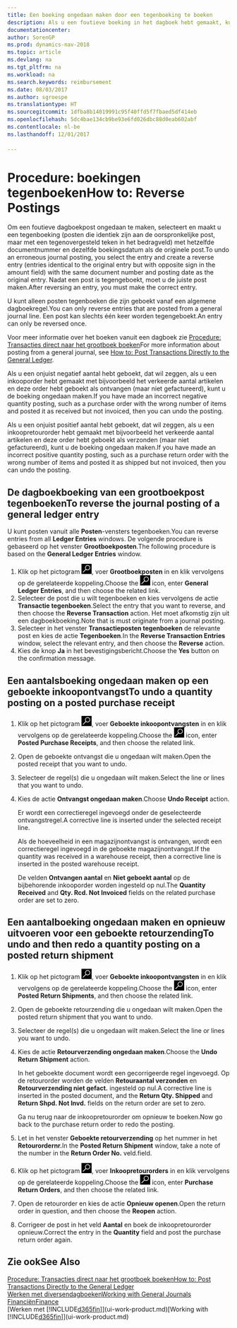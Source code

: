 ```yaml
---
title: Een boeking ongedaan maken door een tegenboeking te boeken
description: Als u een foutieve boeking in het dagboek hebt gemaakt, kunt u vervolgens de functie Transactie tegenboeken gebruiken om de boeking ongedaan te maken met de juiste audittrail.
documentationcenter: 
author: SorenGP
ms.prod: dynamics-nav-2018
ms.topic: article
ms.devlang: na
ms.tgt_pltfrm: na
ms.workload: na
ms.search.keywords: reimbursement
ms.date: 08/03/2017
ms.author: sgroespe
ms.translationtype: HT
ms.sourcegitcommit: 1dfba8b14019991c95f40ffd5f7fbaed5df414eb
ms.openlocfilehash: 5dc4bae134cb9be93e6fd026dbc88d0eab602abf
ms.contentlocale: nl-be
ms.lasthandoff: 12/01/2017

---
```

# <a name="how-to-reverse-postings"></a><span data-ttu-id="8a7b8-103">Procedure: boekingen tegenboeken</span><span class="sxs-lookup"><span data-stu-id="8a7b8-103">How to: Reverse Postings</span></span>
<span data-ttu-id="8a7b8-104">Om een foutieve dagboekpost ongedaan te maken, selecteert en maakt u een tegenboeking (posten die identiek zijn aan de oorspronkelijke post, maar met een tegenovergesteld teken in het bedragveld) met hetzelfde documentnummer en dezelfde boekingsdatum als de originele post.</span><span class="sxs-lookup"><span data-stu-id="8a7b8-104">To undo an erroneous journal posting, you select the entry and create a reverse entry (entries identical to the original entry but with opposite sign in the amount field) with the same document number and posting date as the original entry.</span></span> <span data-ttu-id="8a7b8-105">Nadat een post is tegengeboekt, moet u de juiste post maken.</span><span class="sxs-lookup"><span data-stu-id="8a7b8-105">After reversing an entry, you must make the correct entry.</span></span>

<span data-ttu-id="8a7b8-106">U kunt alleen posten tegenboeken die zijn geboekt vanaf een algemene dagboekregel.</span><span class="sxs-lookup"><span data-stu-id="8a7b8-106">You can only reverse entries that are posted from a general journal line.</span></span> <span data-ttu-id="8a7b8-107">Een post kan slechts één keer worden tegengeboekt.</span><span class="sxs-lookup"><span data-stu-id="8a7b8-107">An entry can only be reversed once.</span></span>

<span data-ttu-id="8a7b8-108">Voor meer informatie over het boeken vanuit een dagboek zie [Procedure: Transacties direct naar het grootboek boeken](finance-how-post-transactions-directly.md)</span><span class="sxs-lookup"><span data-stu-id="8a7b8-108">For more information about posting from a general journal, see [How to: Post Transactions Directly to the General Ledger](finance-how-post-transactions-directly.md).</span></span>

<span data-ttu-id="8a7b8-109">Als u een onjuist negatief aantal hebt geboekt, dat wil zeggen, als u een inkooporder hebt gemaakt met bijvoorbeeld het verkeerde aantal artikelen en deze order hebt geboekt als ontvangen (maar niet gefactureerd), kunt u de boeking ongedaan maken.</span><span class="sxs-lookup"><span data-stu-id="8a7b8-109">If you have made an incorrect negative quantity posting, such as a purchase order with the wrong number of items and posted it as received but not invoiced, then you can undo the posting.</span></span>

<span data-ttu-id="8a7b8-110">Als u een onjuist positief aantal hebt geboekt, dat wil zeggen, als u een inkoopretourorder hebt gemaakt met bijvoorbeeld het verkeerde aantal artikelen en deze order hebt geboekt als verzonden (maar niet gefactureerd), kunt u de boeking ongedaan maken.</span><span class="sxs-lookup"><span data-stu-id="8a7b8-110">If you have made an incorrect positive quantity posting, such as a purchase return order with the wrong number of items and posted it as shipped but not invoiced, then you can undo the posting.</span></span>   

## <a name="to-reverse-the-journal-posting-of-a-general-ledger-entry"></a><span data-ttu-id="8a7b8-111">De dagboekboeking van een grootboekpost tegenboeken</span><span class="sxs-lookup"><span data-stu-id="8a7b8-111">To reverse the journal posting of a general ledger entry</span></span>
<span data-ttu-id="8a7b8-112">U kunt posten vanuit alle **Posten**-vensters tegenboeken.</span><span class="sxs-lookup"><span data-stu-id="8a7b8-112">You can reverse entries from all **Ledger Entries** windows.</span></span> <span data-ttu-id="8a7b8-113">De volgende procedure is gebaseerd op het venster **Grootboekposten**.</span><span class="sxs-lookup"><span data-stu-id="8a7b8-113">The following procedure is based on the **General Ledger Entries** window.</span></span>
1. <span data-ttu-id="8a7b8-114">Klik op het pictogram ![Zoeken naar pagina of rapport](media/ui-search/search_small.png "pictogram Zoeken naar pagina of rapport"), voer **Grootboekposten** in en klik vervolgens op de gerelateerde koppeling.</span><span class="sxs-lookup"><span data-stu-id="8a7b8-114">Choose the ![Search for Page or Report](media/ui-search/search_small.png "Search for Page or Report icon") icon, enter **General Ledger Entries**, and then choose the related link.</span></span>
2. <span data-ttu-id="8a7b8-115">Selecteer de post die u wilt tegenboeken en kies vervolgens de actie **Transactie tegenboeken**.</span><span class="sxs-lookup"><span data-stu-id="8a7b8-115">Select the entry that you want to reverse, and then choose the **Reverse Transaction** action.</span></span> <span data-ttu-id="8a7b8-116">Het moet afkomstig zijn uit een dagboekboeking.</span><span class="sxs-lookup"><span data-stu-id="8a7b8-116">Note that is must originate from a journal posting.</span></span>
3. <span data-ttu-id="8a7b8-117">Selecteer in het venster **Transactieposten tegenboeken** de relevante post en kies de actie **Tegenboeken**.</span><span class="sxs-lookup"><span data-stu-id="8a7b8-117">In the **Reverse Transaction Entries** window, select the relevant entry, and then choose the **Reverse** action.</span></span>
4. <span data-ttu-id="8a7b8-118">Kies de knop **Ja** in het bevestigingsbericht.</span><span class="sxs-lookup"><span data-stu-id="8a7b8-118">Choose the **Yes** button on the confirmation message.</span></span>

## <a name="to-undo-a-quantity-posting-on-a-posted-purchase-receipt"></a><span data-ttu-id="8a7b8-119">Een aantalsboeking ongedaan maken op een geboekte inkoopontvangst</span><span class="sxs-lookup"><span data-stu-id="8a7b8-119">To undo a quantity posting on a posted purchase receipt</span></span>  

1.  <span data-ttu-id="8a7b8-120">Klik op het pictogram ![Zoeken naar pagina of rapport](media/ui-search/search_small.png "pictogram Zoeken naar pagina of rapport"), voer **Geboekte inkoopontvangsten** in en klik vervolgens op de gerelateerde koppeling.</span><span class="sxs-lookup"><span data-stu-id="8a7b8-120">Choose the ![Search for Page or Report](media/ui-search/search_small.png "Search for Page or Report icon") icon, enter **Posted Purchase Receipts**, and then choose the related link.</span></span>  
2.  <span data-ttu-id="8a7b8-121">Open de geboekte ontvangst die u ongedaan wilt maken.</span><span class="sxs-lookup"><span data-stu-id="8a7b8-121">Open the posted receipt that you want to undo.</span></span>  
3.  <span data-ttu-id="8a7b8-122">Selecteer de regel(s) die u ongedaan wilt maken.</span><span class="sxs-lookup"><span data-stu-id="8a7b8-122">Select the line or lines that you want to undo.</span></span>  
4.  <span data-ttu-id="8a7b8-123">Kies de actie **Ontvangst ongedaan maken**.</span><span class="sxs-lookup"><span data-stu-id="8a7b8-123">Choose **Undo Receipt** action.</span></span>

    <span data-ttu-id="8a7b8-124">Er wordt een correctieregel ingevoegd onder de geselecteerde ontvangstregel.</span><span class="sxs-lookup"><span data-stu-id="8a7b8-124">A corrective line is inserted under the selected receipt line.</span></span>  

    <span data-ttu-id="8a7b8-125">Als de hoeveelheid in een magazijnontvangst is ontvangen, wordt een correctieregel ingevoegd in de geboekte magazijnontvangst.</span><span class="sxs-lookup"><span data-stu-id="8a7b8-125">If the quantity was received in a warehouse receipt, then a corrective line is inserted in the posted warehouse receipt.</span></span>  

    <span data-ttu-id="8a7b8-126">De velden **Ontvangen aantal** en **Niet geboekt aantal** op de bijbehorende inkooporder worden ingesteld op nul.</span><span class="sxs-lookup"><span data-stu-id="8a7b8-126">The **Quantity Received** and **Qty. Rcd. Not Invoiced** fields on the related purchase order are set to zero.</span></span>

## <a name="to-undo-and-then-redo-a-quantity-posting-on-a-posted-return-shipment"></a><span data-ttu-id="8a7b8-127">Een aantalboeking ongedaan maken en opnieuw uitvoeren voor een geboekte retourzending</span><span class="sxs-lookup"><span data-stu-id="8a7b8-127">To undo and then redo a quantity posting on a posted return shipment</span></span>

1.  <span data-ttu-id="8a7b8-128">Klik op het pictogram ![Zoeken naar pagina of rapport](media/ui-search/search_small.png "pictogram Zoeken naar pagina of rapport"), voer **Geboekte inkoopontvangsten** in en klik vervolgens op de gerelateerde koppeling.</span><span class="sxs-lookup"><span data-stu-id="8a7b8-128">Choose the ![Search for Page or Report](media/ui-search/search_small.png "Search for Page or Report icon") icon, enter **Posted Return Shipments**, and then choose the related link.</span></span>  
2.  <span data-ttu-id="8a7b8-129">Open de geboekte retourzending die u ongedaan wilt maken.</span><span class="sxs-lookup"><span data-stu-id="8a7b8-129">Open the posted return shipment that you want to undo.</span></span>
3. <span data-ttu-id="8a7b8-130">Selecteer de regel(s) die u ongedaan wilt maken.</span><span class="sxs-lookup"><span data-stu-id="8a7b8-130">Select the line or lines you want to undo.</span></span>  

4.  <span data-ttu-id="8a7b8-131">Kies de actie **Retourverzending ongedaan maken**.</span><span class="sxs-lookup"><span data-stu-id="8a7b8-131">Choose the **Undo Return Shipment** action.</span></span>  

    <span data-ttu-id="8a7b8-132">In het geboekte document wordt een gecorrigeerde regel ingevoegd. Op de retourorder worden de velden **Retouraantal verzonden** en **Retourverzending niet gefact.** ingesteld op nul.</span><span class="sxs-lookup"><span data-stu-id="8a7b8-132">A corrective line is inserted in the posted document, and the **Return Qty. Shipped** and **Return Shpd. Not Invd.** fields on the return order are set to zero.</span></span>  

    <span data-ttu-id="8a7b8-133">Ga nu terug naar de inkoopretourorder om opnieuw te boeken.</span><span class="sxs-lookup"><span data-stu-id="8a7b8-133">Now go back to the purchase return order to redo the posting.</span></span>  

5.  <span data-ttu-id="8a7b8-134">Let in het venster **Geboekte retourverzending** op het nummer in het **Retourordernr.**</span><span class="sxs-lookup"><span data-stu-id="8a7b8-134">In the **Posted Return Shipment** window, take a note of the number in the **Return Order No.**</span></span> <span data-ttu-id="8a7b8-135">veld.</span><span class="sxs-lookup"><span data-stu-id="8a7b8-135">field.</span></span>  
6.  <span data-ttu-id="8a7b8-136">Klik op het pictogram ![Zoeken naar pagina of rapport](media/ui-search/search_small.png "pictogram Zoeken naar pagina of rapport"), voer **Inkoopretourorders** in en klik vervolgens op de gerelateerde koppeling.</span><span class="sxs-lookup"><span data-stu-id="8a7b8-136">Choose the ![Search for Page or Report](media/ui-search/search_small.png "Search for Page or Report icon") icon, enter **Purchase Return Orders**, and then choose the related link.</span></span>  
7.  <span data-ttu-id="8a7b8-137">Open de retourorder en kies de actie **Opnieuw openen**.</span><span class="sxs-lookup"><span data-stu-id="8a7b8-137">Open the return order in question, and then choose the **Reopen** action.</span></span>  
8.  <span data-ttu-id="8a7b8-138">Corrigeer de post in het veld **Aantal** en boek de inkoopretourorder opnieuw.</span><span class="sxs-lookup"><span data-stu-id="8a7b8-138">Correct the entry in the **Quantity** field and post the purchase return order again.</span></span>  

## <a name="see-also"></a><span data-ttu-id="8a7b8-139">Zie ook</span><span class="sxs-lookup"><span data-stu-id="8a7b8-139">See Also</span></span>
[<span data-ttu-id="8a7b8-140">Procedure: Transacties direct naar het grootboek boeken</span><span class="sxs-lookup"><span data-stu-id="8a7b8-140">How to: Post Transactions Directly to the General Ledger</span></span>](finance-how-post-transactions-directly.md)  
[<span data-ttu-id="8a7b8-141">Werken met diversendagboeken</span><span class="sxs-lookup"><span data-stu-id="8a7b8-141">Working with General Journals</span></span>](ui-work-general-journals.md)  
[<span data-ttu-id="8a7b8-142">Financiën</span><span class="sxs-lookup"><span data-stu-id="8a7b8-142">Finance</span></span>](finance.md)  
<span data-ttu-id="8a7b8-143">[Werken met [!INCLUDE[d365fin](includes/d365fin_md.md)]](ui-work-product.md)</span><span class="sxs-lookup"><span data-stu-id="8a7b8-143">[Working with [!INCLUDE[d365fin](includes/d365fin_md.md)]](ui-work-product.md)</span></span>  

